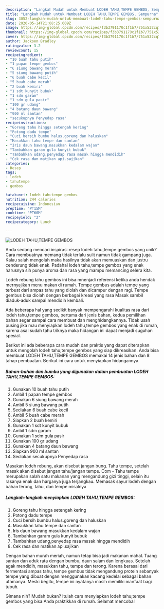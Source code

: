 ```yaml
---
description: "Langkah Mudah untuk Membuat LODEH TAHU,TEMPE GEMBOS, Sempurna"
title: "Langkah Mudah untuk Membuat LODEH TAHU,TEMPE GEMBOS, Sempurna"
slug: 3052-langkah-mudah-untuk-membuat-lodeh-tahu-tempe-gembos-sempurna
date: 2020-05-14T21:08:25.009Z
image: https://img-global.cpcdn.com/recipes/f3b3791170c1f1b7/751x532cq70/lodeh-tahutempe-gembos-foto-resep-utama.jpg
thumbnail: https://img-global.cpcdn.com/recipes/f3b3791170c1f1b7/751x532cq70/lodeh-tahutempe-gembos-foto-resep-utama.jpg
cover: https://img-global.cpcdn.com/recipes/f3b3791170c1f1b7/751x532cq70/lodeh-tahutempe-gembos-foto-resep-utama.jpg
author: Jackson Bradley
ratingvalue: 3.2
reviewcount: 15
recipeingredient:
- "10 buah tahu putih"
- "1 papan tempe gembos"
- "6 siung bawang merah"
- "5 siung bawang putih"
- "6 buah cabe kecil"
- "5 buah cabe merah"
- "2 buah kemiri"
- "1 sdt kunyit bubuk"
- "1 sdm garam"
- "1 sdm gula pasir"
- "100 gr udang"
- "4 batang daun bawang"
- "900 ml santan"
- "secukupnya Penyedap rasa"
recipeinstructions:
- "Goreng tahu hingga setengah kering"
- "Potong dadu tempe"
- "Cuci bersih bumbu halus.goreng dan haluskan"
- "Masukkan tahu tempe dan santan"
- "Iris daun bawang.masukkan kedalam wajan"
- "Tambahkan garam gula kunyit bubuk"
- "Tambahkan udang,penyedap rasa masak hingga mendidih"
- "Cek rasa dan matikan api.sajikan"
categories:
- Resep
tags:
- lodeh
- tahutempe
- gembos

katakunci: lodeh tahutempe gembos 
nutrition: 244 calories
recipecuisine: Indonesian
preptime: "PT15M"
cooktime: "PT60M"
recipeyield: "2"
recipecategory: Lunch

---
```



![LODEH TAHU,TEMPE GEMBOS](https://img-global.cpcdn.com/recipes/f3b3791170c1f1b7/751x532cq70/lodeh-tahutempe-gembos-foto-resep-utama.jpg)

Anda sedang mencari inspirasi resep lodeh tahu,tempe gembos yang unik? Cara membuatnya memang tidak terlalu sulit namun tidak gampang juga. Kalau salah mengolah maka hasilnya tidak akan memuaskan dan justru cenderung tidak enak. Padahal lodeh tahu,tempe gembos yang enak harusnya sih punya aroma dan rasa yang mampu memancing selera kita.

Lodeh rebung tahu gembos ini bisa mnenjadi referensi ketika anda hendak mernyajikan menu makan di rumah. Tempe gembus adalah tempe yang terbuat dari ampas tahu yang diolah dan dicampur dengan ragi. Tempe gembus bisa diolah dengan berbagai kreasi yang rasa Masak sambil diaduk-aduk sampai mendidih kembali.

Ada beberapa hal yang sedikit banyak mempengaruhi kualitas rasa dari lodeh tahu,tempe gembos, pertama dari jenis bahan, kedua pemilihan bahan segar sampai cara membuat dan menghidangkannya. Tidak usah pusing jika mau menyiapkan lodeh tahu,tempe gembos yang enak di rumah, karena asal sudah tahu triknya maka hidangan ini dapat menjadi suguhan spesial.


Berikut ini ada beberapa cara mudah dan praktis yang dapat diterapkan untuk mengolah lodeh tahu,tempe gembos yang siap dikreasikan. Anda bisa membuat LODEH TAHU,TEMPE GEMBOS memakai 14 jenis bahan dan 8 tahap pembuatan. Berikut ini cara untuk menyiapkan hidangannya.

<!--inarticleads1-->

##### Bahan-bahan dan bumbu yang digunakan dalam pembuatan LODEH TAHU,TEMPE GEMBOS:

1. Gunakan 10 buah tahu putih
1. Ambil 1 papan tempe gembos
1. Gunakan 6 siung bawang merah
1. Ambil 5 siung bawang putih
1. Sediakan 6 buah cabe kecil
1. Ambil 5 buah cabe merah
1. Siapkan 2 buah kemiri
1. Gunakan 1 sdt kunyit bubuk
1. Ambil 1 sdm garam
1. Gunakan 1 sdm gula pasir
1. Gunakan 100 gr udang
1. Gunakan 4 batang daun bawang
1. Siapkan 900 ml santan
1. Sediakan secukupnya Penyedap rasa


Masakan lodeh rebung, akan disebut jangan bung. Tahu tempe, setelah masak akan disebut jangan tahu/jangan tempe. Com - Tahu tempe merupakan salah satu makanan yang mengandung gizi tinggi, selain itu rasanya enak dan harganya juga terjangkau. Memasak sayur lodeh dengan bahan terong, tahu, dan tempe misalnya. 

<!--inarticleads2-->

##### Langkah-langkah menyiapkan LODEH TAHU,TEMPE GEMBOS:

1. Goreng tahu hingga setengah kering
1. Potong dadu tempe
1. Cuci bersih bumbu halus.goreng dan haluskan
1. Masukkan tahu tempe dan santan
1. Iris daun bawang.masukkan kedalam wajan
1. Tambahkan garam gula kunyit bubuk
1. Tambahkan udang,penyedap rasa masak hingga mendidih
1. Cek rasa dan matikan api.sajikan


Dengan bahan murah meriah, namun tetap bisa jadi makanan mahal. Tuang santan dan aduk rata dengan bumbu, daun salam dan lengkuas. Setelah agak mendidih, masukkan tahu, tempe dan terong. Karena berasal dari fermentasi ampas tahu, tempe gembus tidak mengandung protein sebanyak tempe yang dibuat dengan menggunakan kacang kedelai sebagai bahan utamanya. Meski begitu, tempe ini nyatanya masih memiliki manfaat bagi tubuh. 

Gimana nih? Mudah bukan? Itulah cara menyiapkan lodeh tahu,tempe gembos yang bisa Anda praktikkan di rumah. Selamat mencoba!

